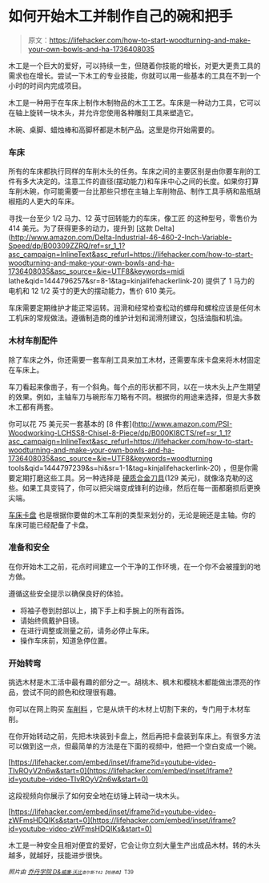 # 如何开始木工并制作自己的碗和把手

> 原文：<https://lifehacker.com/how-to-start-woodturning-and-make-your-own-bowls-and-ha-1736408035>

木工是一个巨大的爱好，可以持续一生，但随着你技能的增长，对更大更贵工具的需求也在增长。尝试一下木工的专业技能，你就可以用一些基本的工具在不到一个小时的时间内完成项目。



木工是一种用于在车床上制作木制物品的木工工艺。车床是一种动力工具，它可以在轴上旋转一块木头，并允许您使用各种雕刻工具来塑造它。

木碗、桌脚、蜡烛棒和高脚杯都是木制产品。这里是你开始需要的。

### 车床

所有的车床都执行同样的车削木头的任务。车床之间的主要区别是由你要车削的工件有多大决定的。注意工件的直径(摆动能力)和车床中心之间的长度。如果你打算车削木碗，你可能需要一台比那些只想在主轴上车削物品、制作工具手柄和盐瓶胡椒瓶的人更大的车床。

寻找一台至少 1/2 马力、12 英寸回转能力的车床，像工匠 的这种型号，零售价为 414 美元。为了获得更多的动力，提升到 [这款 Delta](http://www.amazon.com/Delta-Industrial-46-460-2-Inch-Variable-Speed/dp/B00309ZZRQ/ref=sr_1_1?asc_campaign=InlineText&asc_refurl=https://lifehacker.com/how-to-start-woodturning-and-make-your-own-bowls-and-ha-1736408035&asc_source=&ie=UTF8&keywords=midi lathe&qid=1444796257&sr=8-1&tag=kinjalifehackerlink-20) 提供了 1 马力的电机和 12 1/2 英寸的更大的摆动能力，售价 610 美元。

车床需要定期维护才能正常运转。润滑和经常检查松动的螺母和螺栓应该是任何木工机床的常规做法。遵循制造商的维护计划和润滑剂建议，包括油脂和机油。

### 木材车削配件

除了车床之外，你还需要一套车削工具来加工木材，还需要车床卡盘来将木材固定在车床上。

车刀看起来像凿子，有一个斜角。每个点的形状都不同，以在一块木头上产生期望的效果。例如，主轴车刀与碗形车刀略有不同。根据你的用途来选择，但是大多数木工都有两套。

你可以花 75 美元买一套基本的 [8 件套](http://www.amazon.com/PSI-Woodworking-LCHSS8-Chisel-8-Piece/dp/B000KI8CTS/ref=sr_1_1?asc_campaign=InlineText&asc_refurl=https://lifehacker.com/how-to-start-woodturning-and-make-your-own-bowls-and-ha-1736408035&asc_source=&ie=UTF8&keywords=woodturning tools&qid=1444797239&s=hi&sr=1-1&tag=kinjalifehackerlink-20) ，但是你需要定期打磨这些工具。另一种选择是 [硬质合金刀具](http://www.rockler.com/carbide-mini-turning-tool-3-piece-set)(129 美元)，就像洛克勒的这些。如果工具变钝了，你可以把尖端变成锋利的边缘，然后在每一面都磨损后更换尖端。

[车床卡盘](http://www.rockler.com/wood-turning/lathe-chucks) 也是根据你要做的木工车削的类型来划分的，无论是碗还是主轴。你的车床可能已经配备了卡盘。

### 准备和安全

在你开始木工之前，花点时间建立一个干净的工作环境，在一个你不会被撞到的地方做。

遵循这些安全提示以确保良好的体验。

*   将袖子卷到肘部以上，摘下手上和手腕上的所有首饰。
*   请始终佩戴护目镜。
*   在进行调整或测量之前，请务必停止车床。
*   操作车床前，知道急停位置。

### 开始转弯

挑选木材是木工活中最有趣的部分之一。胡桃木、枫木和樱桃木都能做出漂亮的作品，尝试不同的颜色和纹理很有趣。

你可以在网上购买 [车削料](http://www.woodworkerssource.com/turning_stock.html) ，它是从烘干的木材上切割下来的，专门用于木材车削。

在你开始转动之前，先把木块装到卡盘上，然后再把卡盘装到车床上。有很多方法可以做到这一点，但最简单的方法是在下面的视频中，他把一个空白变成一个碗。

 [https://lifehacker.com/embed/inset/iframe?id=youtube-video-TIvROyV2n6w&start=0](https://lifehacker.com/embed/inset/iframe?id=youtube-video-TIvROyV2n6w&start=0) 

这段视频向你展示了如何安全地在纺锤上转动一块木头。

 [https://lifehacker.com/embed/inset/iframe?id=youtube-video-zWFmsHDQIKs&start=0](https://lifehacker.com/embed/inset/iframe?id=youtube-video-zWFmsHDQIKs&start=0) 

木工是一种安全且相对便宜的爱好，它会让你立刻大量生产出成品木材。转的木头越多，就越好，技能进步很快。

*<small>照片由</small>* [*<small>乔丹学院 D&</small>*](https://www.flickr.com/photos/designandtechnologydepartment/4112363445/in/photolist-7goWo2-bWW3UK-bWW3St-ceipSS-ceipQG-bWW2VZ-ceioNW-bWW1P4-bWVXgX-ceik3h-bWVXaa-bWVK7H-cei5Vq-cei5T5-cei5QA-bWVXRe-ceinsY-ceij65-bWVKf6-9yg2RK-ceik1f-bWVWit-7gphhP-9nQ85v-vXPtdC-nzwhzy-dH4Nxb-FMEmG-7aAA6D-77ybeE-77ueag-KQAtP-77u9Vx-77u5X8-7aADc2-7aAxUz-77tXE4-77u6Yp-77y9aq-77uaZ2-77u7Sn-eeYcnV-eeYc2M-hb76-v6RsLF-5PSg7U-7gpjyg-7gsYqQ-7grWHy-cae6RS)*<small></small>*<small>[*<small>威廉·沃比</small>*](https://www.flickr.com/photos/wwarby/4011546989/in/photolist-77ueag-KQAtP-77u9Vx-77u5X8-7aADc2-7aAxUz-77tXE4-77u6Yp-77y9aq-77uaZ2-77u7Sn-eeYcnV-eeYc2M-hb76-v6RsLF-5PSg7U-7gpjyg-7gsYqQ-7grWHy-cae6RS-7gpn1v-nk5pqW-eeYbS2-7LCsLb-77ydgN-cbrvLC-77xUGy-KQAun-28CPWE-cae6M7-77u4Xg-caNZtb-caNZm1-yhZxwm-nk5hPR-cbrww7-cbrwmm-6n98bV-77y8b1-7JY26X-efgfpW-eeYbZa-77yceJ-nqG6RP-nBz2rD-nDmc6a-gCC7Ax-7nQDN6-nqGk91-77y4Uy)*<small></small>*<small>*<small>查尔斯·T42【哈德森】</small>* T39</small></small> 

<small><small></small></small>
